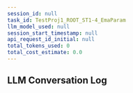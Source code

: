 ```yaml
---
session_id: null
task_id: TestProj1_ROOT_ST1-4_EmaParam
llm_model_used: null
session_start_timestamp: null
api_request_id_initial: null
total_tokens_used: 0
total_cost_estimate: 0.0
---
```

## LLM Conversation Log
